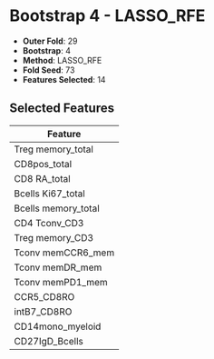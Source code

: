 # Bootstrap 4 - LASSO_RFE

- **Outer Fold**: 29
- **Bootstrap**: 4
- **Method**: LASSO_RFE
- **Fold Seed**: 73
- **Features Selected**: 14

## Selected Features

| Feature |
|---------|
| Treg memory_total |
| CD8pos_total |
| CD8 RA_total |
| Bcells Ki67_total |
| Bcells memory_total |
| CD4 Tconv_CD3 |
| Treg memory_CD3 |
| Tconv memCCR6_mem |
| Tconv memDR_mem |
| Tconv memPD1_mem |
| CCR5_CD8RO |
| intB7_CD8RO |
| CD14mono_myeloid |
| CD27IgD_Bcells |
